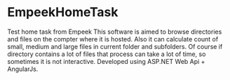 # EmpeekHomeTask
Test home task from Empeek
This software is aimed to browse directories and files on the compter where it is hosted. Also it can calculate count of small, 
medium and large files in current folder and subfolders. Of course if directory contains a lot of files that process can take a lot of time,
so sometimes it is not interactive.
Developed using ASP.NET Web Api + AngularJs.
